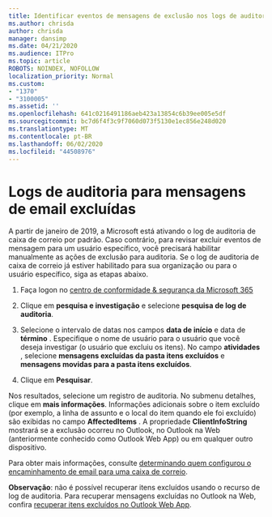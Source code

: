```yaml
---
title: Identificar eventos de mensagens de exclusão nos logs de auditoria
ms.author: chrisda
author: chrisda
manager: dansimp
ms.date: 04/21/2020
ms.audience: ITPro
ms.topic: article
ROBOTS: NOINDEX, NOFOLLOW
localization_priority: Normal
ms.custom:
- "1370"
- "3100005"
ms.assetid: ''
ms.openlocfilehash: 641c0216491186aeb423a13854c6b39ee005e5df
ms.sourcegitcommit: bc7d6f4f3c9f7060d073f5130e1ec856e248d020
ms.translationtype: MT
ms.contentlocale: pt-BR
ms.lasthandoff: 06/02/2020
ms.locfileid: "44508976"
---
```

# <a name="audit-logs-for-deleted-email-messages"></a>Logs de auditoria para mensagens de email excluídas

A partir de janeiro de 2019, a Microsoft está ativando o log de auditoria de caixa de correio por padrão. Caso contrário, para revisar excluir eventos de mensagem para um usuário específico, você precisará habilitar manualmente as ações de exclusão para auditoria. Se o log de auditoria de caixa de correio já estiver habilitado para sua organização ou para o usuário específico, siga as etapas abaixo.

1. Faça logon no [centro de conformidade & segurança da Microsoft 365](https://protection.office.com/)

2. Clique em **pesquisa e investigação** e selecione **pesquisa de log de auditoria**.

3. Selecione o intervalo de datas nos campos **data de início** e data de **término** . Especifique o nome de usuário para o usuário que você deseja investigar (o usuário que excluiu os itens). No campo **atividades** , selecione **mensagens excluídas da pasta itens excluídos** e **mensagens movidas para a pasta itens excluídos**.

4. Clique em **Pesquisar**.

Nos resultados, selecione um registro de auditoria. No submenu detalhes, clique em **mais informações**. Informações adicionais sobre o item excluído (por exemplo, a linha de assunto e o local do item quando ele foi excluído) são exibidas no campo **AffectedItems** . A propriedade **ClientInfoString** mostrará se a exclusão ocorreu no Outlook, no Outlook na Web (anteriormente conhecido como Outlook Web App) ou em qualquer outro dispositivo.

Para obter mais informações, consulte [determinando quem configurou o encaminhamento de email para uma caixa de correio](https://docs.microsoft.com/microsoft-365/compliance/auditing-troubleshooting-scenarios#determine-if-a-user-deleted-email-items).

**Observação**: não é possível recuperar itens excluídos usando o recurso de log de auditoria. Para recuperar mensagens excluídas no Outlook na Web, confira [recuperar itens excluídos no Outlook Web App](https://support.office.com/article/C3D8FC15-EEEF-4F1C-81DF-E27964B7EDD4).
